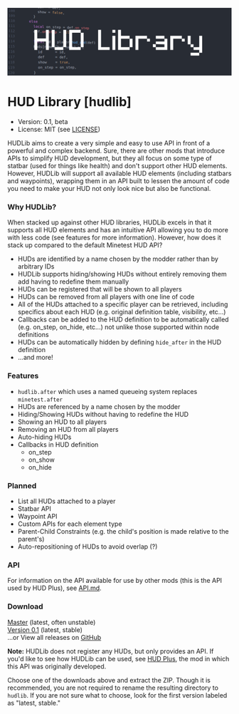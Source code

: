![Screenshot](.gh-screenshot.png)

HUD Library [hudlib]
====================

* Version: 0.1, beta
* License: MIT (see [LICENSE](https://github.com/octacian/hudlib/blob/master/LICENSE))

HUDLib aims to create a very simple and easy to use API in front of a powerful and complex backend. Sure, there are other mods that introduce APIs to simplify HUD development, but they all focus on some type of statbar (used for things like health) and don't support other HUD elements. However, HUDLib will support all available HUD elements (including statbars and waypoints), wrapping them in an API built to lessen the amount of code you need to make your HUD not only look nice but also be functional.

### Why HUDLib?
When stacked up against other HUD libraries, HUDLib excels in that it supports all HUD elements and has an intuitive API allowing you to do more with less code (see features for more information). However, how does it stack up compared to the default Minetest HUD API?

- HUDs are identified by a name chosen by the modder rather than by arbitrary IDs
- HUDLib supports hiding/showing HUDs without entirely removing them add having to redefine them manually
- HUDs can be registered that will be shown to all players
- HUDs can be removed from all players with one line of code
- All of the HUDs attached to a specific player can be retrieved, including specifics about each HUD (e.g. original definition table, visibility, etc...)
- Callbacks can be added to the HUD definition to be automatically called (e.g. on_step, on_hide, etc...) not unlike those supported within node definitions
- HUDs can be automatically hidden by defining `hide_after` in the HUD definition
- ...and more!

### Features
- `hudlib.after` which uses a named queueing system replaces `minetest.after`
- HUDs are referenced by a name chosen by the modder
- Hiding/Showing HUDs without having to redefine the HUD
- Showing an HUD to all players
- Removing an HUD from all players
- Auto-hiding HUDs
- Callbacks in HUD definition
  - on_step
  - on_show
  - on_hide

### Planned
- List all HUDs attached to a player
- Statbar API
- Waypoint API
- Custom APIs for each element type
- Parent-Child Constraints (e.g. the child's position is made relative to the parent's)
- Auto-repositioning of HUDs to avoid overlap (?)

### API
For information on the API available for use by other mods (this is the API used by HUD Plus), see [API.md](https://github.com/octacian/hudlib/blob/master/API.md).

### Download
[Master](https://github.com/octacian/hudlib/archive/master.zip) (latest, often unstable)<br>
[Version 0.1](https://github.com/octacian/hudlib/archive/v0.1.zip) (latest, stable)<br>
...or View all releases on [GitHub](https://github.com/octacian/hudlib/releases)

__Note:__ HUDLib does not register any HUDs, but only provides an API. If you'd like to see how HUDLib can be used, see [HUD Plus](https://forum.minetest.net/viewtopic.php?f=9&t=16864), the mod in which this API was originally developed.

Choose one of the downloads above and extract the ZIP. Though it is recommended, you are not required to rename the resulting directory to `hudlib`. If you are not sure what to choose, look for the first version labeled as "latest, stable."
